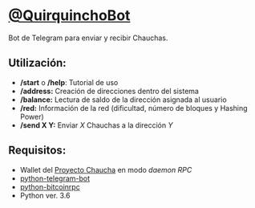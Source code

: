 # [@QuirquinchoBot](https://telegram.me/quirquinchobot)
Bot de Telegram para enviar y recibir Chauchas.

## Utilización:

* **/start** o **/help**: Tutorial de uso
* **/address:** Creación de direcciones dentro del sistema
* **/balance:** Lectura de saldo de la dirección asignada al usuario
* **/red:** Información de la red (dificultad, número de bloques y Hashing Power)
* **/send X Y:** Enviar *X* Chauchas a la dirección *Y*
 
## Requisitos:

* Wallet del [Proyecto Chaucha](https://www.chaucha.cl) en modo *daemon RPC*
* [python-telegram-bot](https://github.com/python-telegram-bot/python-telegram-bot)
* [python-bitcoinrpc](https://github.com/jgarzik/python-bitcoinrpc)
* Python ver. 3.6